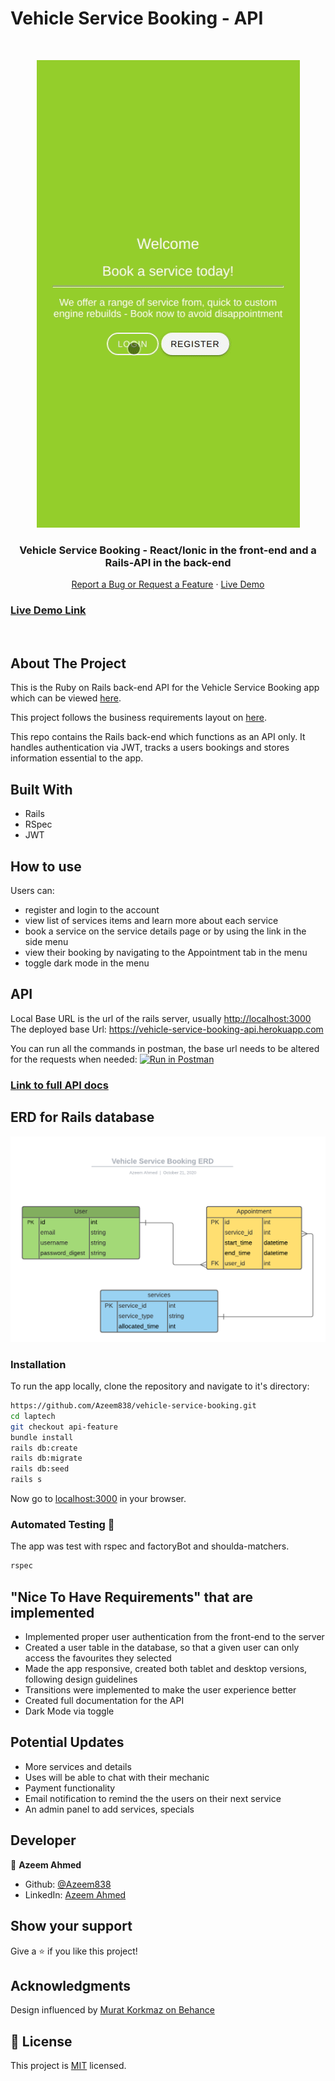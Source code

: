 # Vehicle Service Booking - API

<!-- PROJECT LOGO -->

<br />
<p align="center">
  <a href="https://github.com/Azeem838/vehicle-service-booking.git">
    <img src="./the-gif.gif" alt="react-redux"></p>
  </a>

  <h3 align="center">Vehicle Service Booking - React/Ionic in the front-end and a Rails-API in the back-end </h3>

  <p align="center">
    <a href="https://github.com/Azeem838/vehicle-service-booking/issues">Report a Bug or Request a Feature</a>
    ·
    <a href="http://azeemahmed.me/vehicle-service-booking/">Live Demo</a>
  </p>
</p>

<!-- Live Link  -->

### [Live Demo Link](http://azeemahmed.me/vehicle-service-booking/)

<br>
<!-- ABOUT THE PROJECT -->

## About The Project

This is the Ruby on Rails back-end API for the Vehicle Service Booking app which can be viewed [here](https://github.com/Azeem838/vehicle-service-booking/).

This project follows the business requirements layout on [here](https://www.notion.so/Final-Capstone-Project-Book-an-Appointment-41ded2ee99ff4fe4becf91acb332ca26).

This repo contains the Rails back-end which functions as an API only. It handles authentication via JWT, tracks a users bookings and stores information essential to the app.

<!-- CONTROL'S -->

## Built With

- Rails
- RSpec
- JWT

## How to use

Users can:

- register and login to the account
- view list of services items and learn more about each service
- book a service on the service details page or by using the link in the side menu
- view their booking by navigating to the Appointment tab in the menu
- toggle dark mode in the menu

## API

Local Base URL is the url of the rails server, usually <http://localhost:3000>
The deployed base Url: <https://vehicle-service-booking-api.herokuapp.com>

You can run all the commands in postman, the base url needs to be altered for the requests when needed:
[![Run in Postman](https://run.pstmn.io/button.svg)](https://app.getpostman.com/run-collection/7f52c6333dcad728b254)

### [Link to full API docs](./docs/API.md)

## ERD for Rails database

<p align="center">
  <a href="./docs/vehicle-service-booking-ERD-new.png"> <img src="./docs/vehicle-service-booking-ERD-new.png" alt="react-redux" width="1000">
  </a>
</p>

### Installation

To run the app locally, clone the repository and navigate to it's directory:

```bash
https://github.com/Azeem838/vehicle-service-booking.git
cd laptech
git checkout api-feature
bundle install
rails db:create
rails db:migrate
rails db:seed
rails s
```

Now go to [localhost:3000](http://localhost:3000) in your browser.

### Automated Testing 🧪

The app was test with rspec and factoryBot and shoulda-matchers.

```bash
rspec
```

## "Nice To Have Requirements" that are implemented

- Implemented proper user authentication from the front-end to the server
- Created a user table in the database, so that a given user can only access the favourites they selected
- Made the app responsive, created both tablet and desktop versions, following design guidelines
- Transitions were implemented to make the user experience better
- Created full documentation for the API
- Dark Mode via toggle

## Potential Updates

- More services and details
- Uses will be able to chat with their mechanic
- Payment functionality
- Email notification to remind the the users on their next service
- An admin panel to add services, specials

<!-- CONTACT -->

## Developer

:bust_in_silhouette: **Azeem Ahmed**

- Github: [@Azeem838](https://github.com/Azeem838)
- LinkedIn: [Azeem Ahmed](www.linkedin.com/in/azeemmahmed)

## Show your support

Give a ⭐️ if you like this project!

## Acknowledgments

Design influenced by [Murat Korkmaz on Behance](https://www.behance.net/muratk)

<!-- MARKDOWN LINKS & IMAGES -->
<!-- https://www.markdownguide.org/basic-syntax/#reference-style-links -->

## 📝 License

This project is [MIT](https://opensource.org/licenses/MIT) licensed.
